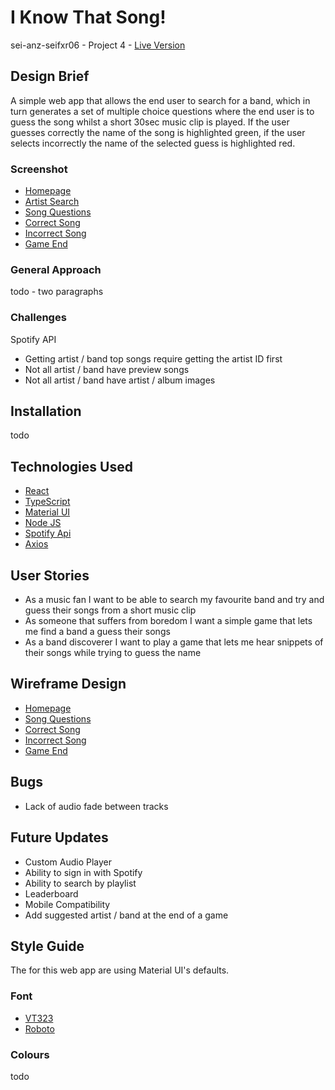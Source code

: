 # I Know That Song!

sei-anz-seifxr06 - Project 4 - [Live Version](https://iknowthatsong.mattgrah.am/)

## Design Brief

A simple web app that allows the end user to search for a band, which in turn generates a set of multiple choice questions where the end user is to guess the song whilst a short 30sec music clip is played. If the user guesses correctly the name of the song is highlighted green, if the user selects incorrectly the name of the selected guess is highlighted red.

### Screenshot

- [Homepage](./readme-images/screenshots/iknowthatsong-start.png)
- [Artist Search](./readme-images/screenshots/iknowthatsong-artist-search.png)
- [Song Questions](./readme-images/screenshots/iknowthatsong-song-questions.png)
- [Correct Song](./readme-images/screenshots/iknowthatsong-correct.png)
- [Incorrect Song](./readme-images/screenshots/iknowthatsong-incorrect.png)
- [Game End](./readme-images/screenshots/iknowthatsong-game-end.png)

### General Approach

todo - two paragraphs

### Challenges

Spotify API

- Getting artist / band top songs require getting the artist ID first
- Not all artist / band have preview songs
- Not all artist / band have artist / album images

## Installation

todo

## Technologies Used

- [React](https://reactjs.org/)
- [TypeScript](https://www.typescriptlang.org/)
- [Material UI](https://mui.com/)
- [Node JS](https://nodejs.org/en/)
- [Spotify Api](https://developer.spotify.com/)
- [Axios](https://axios-http.com/)

## User Stories

- As a music fan I want to be able to search my favourite band and try and guess their songs from a short music clip
- As someone that suffers from boredom I want a simple game that lets me find a band a guess their songs
- As a band discoverer I want to play a game that lets me hear snippets of their songs while trying to guess the name

## Wireframe Design

- [Homepage](./readme-images/wireframes/wireframe-start.png)
- [Song Questions](./readme-images/wireframes/wireframe-questions.png)
- [Correct Song](./readme-images/wireframes/wireframe-correct.png)
- [Incorrect Song](./readme-images/wireframes/wireframe-incorrect.png)
- [Game End](./readme-images/wireframes/wireframe-game-end.png)

## Bugs

- Lack of audio fade between tracks

## Future Updates

- Custom Audio Player
- Ability to sign in with Spotify
- Ability to search by playlist
- Leaderboard
- Mobile Compatibility
- Add suggested artist / band at the end of a game

## Style Guide

The for this web app are using Material UI's defaults.

### Font

- [VT323](https://fonts.google.com/specimen/VT323?preview.text=I%20KNOW%20THAT%20SONG!&preview.text_type=custom)
- [Roboto](https://fonts.google.com/specimen/Roboto?preview.text=I%20KNOW%20THAT%20SONG!&preview.text_type=custom)

### Colours

todo
